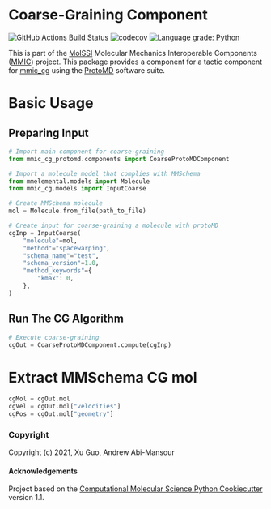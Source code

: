 # Coarse-Graining Component

[//]: # (Badges)
[![GitHub Actions Build Status](https://github.com/RlyehAD/mmic_cg_protomd/workflows/CI/badge.svg)](https://github.com/RlyehAD/mmic_cg_protomd/actions?query=workflow%3ACI)
[![codecov](https://codecov.io/gh/RlyehAD/mmic_cg_protoMD/branch/master/graph/badge.svg)](https://codecov.io/gh/RlyehAD/mmic_cg_protoMD/branch/master)
[![Language grade: Python](https://img.shields.io/lgtm/grade/python/g/RlyehAD/mmic_cg_protomd.svg?logo=lgtm&logoWidth=18)](https://lgtm.com/projects/g/RlyehAD/mmic_cg_protomd/context:python)


This is part of the [MolSSI](http://molssi.org) Molecular Mechanics Interoperable Components ([MMIC](https://github.com/MolSSI/mmic)) project. This package provides a component for a tactic component for [mmic_cg](https://github.com/MolSSI/mmic_cg.git) using the [ProtoMD](https://github.com/CTCNano/proto_md.git) software suite.

# Basic Usage

## Preparing Input
```python
# Import main component for coarse-graining
from mmic_cg_protomd.components import CoarseProtoMDComponent

# Import a molecule model that complies with MMSchema
from mmelemental.models import Molecule
from mmic_cg.models import InputCoarse

# Create MMSchema molecule
mol = Molecule.from_file(path_to_file)

# Create input for coarse-graining a molecule with protoMD
cgInp = InputCoarse(
    "molecule"=mol, 
    "method"="spacewarping",
    "schema_name"="test",
    "schema_version"=1.0,
    "method_keywords"={
        "kmax": 0,
    },
)
```

## Run The CG Algorithm
```python
# Execute coarse-graining
cgOut = CoarseProtoMDComponent.compute(cgInp)
```

# Extract MMSchema CG mol
```python
cgMol = cgOut.mol
cgVel = cgOut.mol["velocities"]
cgPos = cgOut.mol["geometry"]
```

### Copyright

Copyright (c) 2021, Xu Guo, Andrew Abi-Mansour


#### Acknowledgements
 
Project based on the 
[Computational Molecular Science Python Cookiecutter](https://github.com/molssi/cookiecutter-cms) version 1.1.

